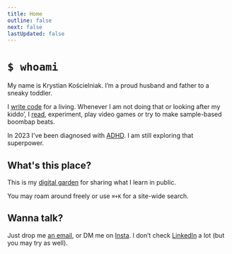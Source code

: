 ```yaml
---
title: Home
outline: false
next: false
lastUpdated: false
---
```


# `$ whoami`

My name is Krystian Kościelniak. I’m a proud husband and father to a sneaky toddler.

I [write code](https://github.com/kkoscielniak) for a living. Whenever I am not doing that or looking after my kiddo’, I [read](/reading/reading-list), experiment, play video games or try to make sample-based boombap beats.

In 2023 I've been diagnosed with [ADHD](/ADHD/index.md). I am still exploring that superpower.

## What's this place?

This is my [digital garden](/about/digital-garden) for sharing what I learn in public.

You may roam around freely or use `⌘+K` for a site-wide search.

## Wanna talk?

Just drop me <a href="mailto:krystiankoscielniak@proton.me">an email</a>, or DM me on [Insta](https://instagram.com/pankoscielniak). I don’t check [LinkedIn](https://www.linkedin.com/in/krystian-koÅ9Bcielniak-629102a7/) a lot (but you may try as well).
